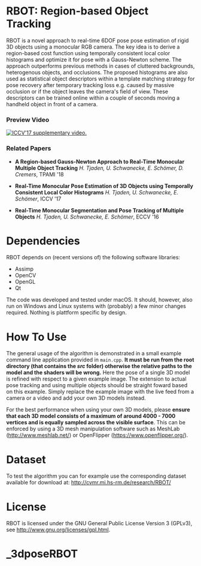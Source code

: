 # RBOT: Region-based Object Tracking

RBOT is a novel approach to real-time 6DOF pose pose estimation of rigid 3D objects using a monocular RGB camera. The key idea is to derive a region-based cost function using temporally consistent local color histograms and optimize it for pose with a Gauss-Newton scheme. The approach outperforms previous methods in cases of cluttered backgrounds, heterogenous objects, and occlusions. The proposed histograms are also used as statistical object descriptors within a template matching strategy for pose recovery after temporary tracking loss e.g. caused by massive occlusion or if the object leaves the camera's field of view. These descriptors can be trained online within a couple of seconds moving a handheld object in front of a camera.

### Preview Video

[![ICCV'17 supplementary video.](https://img.youtube.com/vi/gVX_gLIjQpI/0.jpg)](https://www.youtube.com/watch?v=gVX_gLIjQpI)


### Related Papers

* **A Region-based Gauss-Newton Approach to Real-Time Monocular Multiple Object Tracking**
*H. Tjaden, U. Schwanecke, E. Schömer, D. Cremers*, TPAMI '18

* **Real-Time Monocular Pose Estimation of 3D Objects using Temporally Consistent Local Color Histograms**
*H. Tjaden, U. Schwanecke, E. Schömer*, ICCV '17

* **Real-Time Monocular Segmentation and Pose Tracking of Multiple Objects**
*H. Tjaden, U. Schwanecke, E. Schömer*, ECCV '16


# Dependencies

RBOT depends on (recent versions of) the following software libraries:

* Assimp
* OpenCV
* OpenGL
* Qt

The code was developed and tested under macOS. It should, however, also run on Windows and Linux systems with (probably) a few minor changes required. Nothing is plattform specific by design.


# How To Use

The general usage of the algorithm is demonstrated in a small example command line application provided in `main.cpp`.  **It must be run from the root directory (that contains the *src* folder) otherwise the relative paths to the model and the shaders will be wrong.** Here the pose of a single 3D model is refined with respect to a given example image. The extension to actual pose tracking and using multiple objects should be straight foward based on this example. Simply replace the example image with the live feed from a camera or a video and add your own 3D models instead.

For the best performance when using your own 3D models, please **ensure that each 3D model consists of a maximum of around 4000 - 7000 vertices and is equally sampled across the visible surface**. This can be enforced by using a 3D mesh manipulation software such as MeshLab (http://www.meshlab.net/) or OpenFlipper (https://www.openflipper.org/).


# Dataset

To test the algorithm you can for example use the corresponding dataset available for download at: http://cvmr.mi.hs-rm.de/research/RBOT/


# License

RBOT is licensed under the GNU General Public License Version 3 (GPLv3), see http://www.gnu.org/licenses/gpl.html.
# _3dposeRBOT
